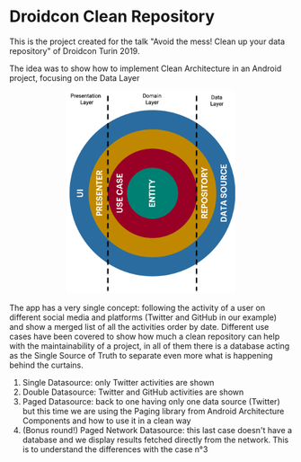# Droidcon Clean Repository
This is the project created for the talk "Avoid the mess! Clean up your data repository" of Droidcon Turin 2019.

The idea was to show how to implement Clean Architecture in an Android project, focusing on the Data Layer

<p align="center"><img src="clean%20layers.png" alt="Clean Architecture layers" width="300"/></p>

The app has a very single concept: following the activity of a user on different social media and platforms (Twitter and GitHub in our example) and show a merged list of all the activities order by date.
Different use cases have been covered to show how much a clean repository can help with the maintainability of a project, in all of them there is a database acting as the Single Source of Truth to separate even more what is happening behind the curtains.

1. Single Datasource: only Twitter activities are shown
2. Double Datasource: Twitter and GitHub activities are shown
3. Paged Datasource: back to one having only one data source (Twitter) but this time we are using the Paging library from Android Architecture Components and how to use it in a clean way
4. (Bonus round!) Paged Network Datasource: this last case doesn't have a database and we display results fetched directly from the network. This is to understand the differences with the case n°3

